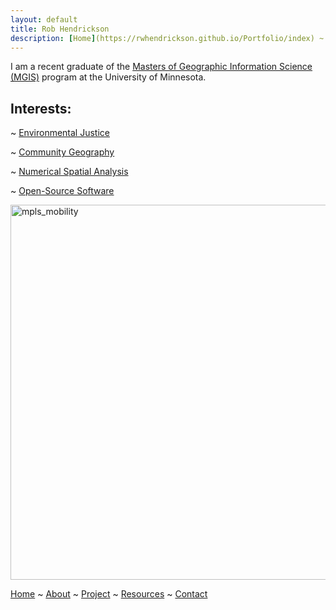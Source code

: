 ```yaml
---
layout: default
title: Rob Hendrickson
description: [Home](https://rwhendrickson.github.io/Portfolio/index) ~ [About](https://rwhendrickson.github.io/Portfolio/about) ~ [Project](https://rwhendrickson.github.io/Portfolio/projects) ~ [Resources](https://rwhendrickson.github.io/Portfolio/resources) ~ [Contact](https://rwhendrickson.github.io/Portfolio/contact)
---
```


I am a recent graduate of the [Masters of Geographic Information Science (MGIS)](https://cla.umn.edu/mgis/about/program-thats-map) program at the University of Minnesota.

## Interests:

~ [Environmental Justice](https://rwhendrickson.github.io/Portfolio/Foci/ej)

~ [Community Geography](https://rwhendrickson.github.io/Portfolio/Foci/community_geography)

~ [Numerical Spatial Analysis](https://rwhendrickson.github.io/Portfolio/Foci/numerical_spatial)

~ [Open-Source Software](https://rwhendrickson.github.io/Portfolio/Foci/open_source)


<img src="https://rwhendrickson.github.io/Portfolio/figs/mpls_mobility.png" alt="mpls_mobility" width="600"/>

[Home](https://rwhendrickson.github.io/Portfolio/index) ~ [About](https://rwhendrickson.github.io/Portfolio/about) ~ [Project](https://rwhendrickson.github.io/Portfolio/projects) ~ [Resources](https://rwhendrickson.github.io/Portfolio/resources) ~ [Contact](https://rwhendrickson.github.io/Portfolio/contact)
